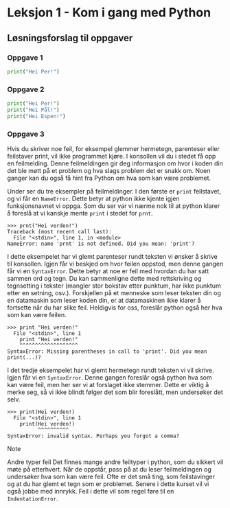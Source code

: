 # Leksjon 1 - Kom i gang med Python

## Løsningsforslag til oppgaver

### Oppgave 1

```Python
print("Hei Per!")
```

### Oppgave 2

```Python
print("Hei Per!")
print("Hei Pål!")
print("Hei Espen!")
```

### Oppgave 3

Hvis du skriver noe feil, for eksempel glemmer hermetegn, parenteser eller
feilstaver print, vil ikke programmet kjøre. I konsollen vil du i stedet få opp
en feilmelding. Denne feilmeldingen gir deg informasjon om hvor i koden din det
ble møtt på et problem og hva slags problem det er snakk om. Noen ganger kan du
også få hint fra Python om hva som kan være problemet.

Under ser du tre eksempler på feilmeldinger. I den første er `print` feilstavet,
og vi får en `NameError`. Dette betyr at python ikke kjente igjen
funksjonsnavnet vi oppga. Som du ser var vi nærme nok til at python klarer å
foreslå at vi kanskje mente `print` i stedet for `prnt`.

```
>>> prnt("Hei verden!")
Traceback (most recent call last):
  File "<stdin>", line 1, in <module>
NameError: name 'prnt' is not defined. Did you mean: 'print'?
```

I dette eksempelet har vi glemt parenteser rundt teksten vi ønsker å skrive til
konsollen. Igjen får vi beskjed om hvor feilen oppstod, men denne gangen får vi
en `SyntaxError`. Dette betyr at noe er feil med hvordan du har satt sammen ord
og tegn. Du kan sammenligne dette med rettskriving og tegnsetting i tekster
(mangler stor bokstav etter punktum, har ikke punktum etter en setning, osv.).
Forskjellen på et menneske som leser teksten din og en datamaskin som leser
koden din, er at datamaskinen ikke klarer å fortsette når du har slike feil.
Heldigvis for oss, foreslår python også her hva som kan være feilen.

```
>>> print "Hei verden!"
  File "<stdin>", line 1
    print "Hei verden!"
    ^^^^^^^^^^^^^^^^^^^
SyntaxError: Missing parentheses in call to 'print'. Did you mean print(...)?
```

I det tredje eksempelet har vi glemt hermetegn rundt teksten vi vil skrive.
Igjen får vi en `SyntaxError`. Denne gangen foreslår også python hva som kan
være feil, men her ser vi at forslaget ikke stemmer. Dette er viktig å merke
seg, så vi ikke blindt følger det som blir foreslått, men undersøker det selv.

```
>>> print(Hei verden!)
  File "<stdin>", line 1
    print(Hei verden!)
          ^^^^^^^^^^
SyntaxError: invalid syntax. Perhaps you forgot a comma?
```

> [!NOTE]
> Andre typer feil Det finnes mange andre feiltyper i python, som du
> sikkert vil møte på etterhvert. Når de oppstår, pass på at du leser
> feilmeldingen og undersøker hva som kan være feil. Ofte er det små ting, som
> feilstavinger og at du har glemt et tegn som er problemet. Senere i dette
> kurset vil vi også jobbe med innrykk. Feil i dette vil som regel føre til en
> `IndentationError`.
